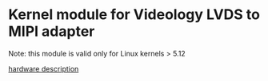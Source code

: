 # Kernel module for Videology LVDS to MIPI adapter

Note: this module is valid only for Linux kernels > 5.12

[hardware description](https://videology-inc.atlassian.net/wiki/spaces/SUD/pages/65437727/SCAlLX-LVDS-2-MIPI)
